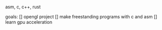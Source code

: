 asm, c, c++, rust

goals:
[] opengl project
[] make freestanding programs with c and asm
[] learn gpu acceleration